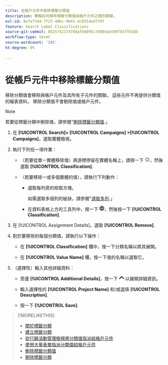 ```yaml
---
title: 從帳戶元件中移除標籤分類值
description: 瞭解如何移除標籤分類值與帳戶元件之間的關聯。
exl-id: 0e7ef344-7f23-40bc-9841-dc0354ad7f07
feature: Search Label Classifications
source-git-commit: 052574217d7ddafb8895c74094da5997b5ff83db
workflow-type: tm+mt
source-wordcount: '241'
ht-degree: 0%

---
```


# 從帳戶元件中移除標籤分類值

移除分類值會移除與帳戶元件及其所有子元件的關聯。 這些元件不再提供分類值的報表資料。 移除分類值不會刪除值或帳戶元件。

>[!NOTE]
>
>若要從標籤分類中刪除值，請參閱&quot;[刪除標籤分類值](classification-values-delete.md).」

1. 在 **[!UICONTROL Search]> [!UICONTROL Campaigns] >[!UICONTROL Campaigns]**，選取實體檢視。

1. 執行下列任一項作業：

   * （若要從單一實體移除值）將游標停留在實體名稱上，請按一下 ![功能表按鈕](/help/search-social-commerce/assets/arrow-dropdown-menu.png "功能表按鈕")，然後選取 **[!UICONTROL Classification]**.

   * （若要移除一或多個實體的值），請執行下列動作：

      * 選取每列旁的核取方塊。

        如需選取多個列的秘訣，請參閱&quot;[選取多列](/help/search-social-commerce/common-tasks/navigation-editing-selection/multiple-rows-select.md).」

      * 在資料表格上方的工具列中，按一下 ![更多](/help/search-social-commerce/assets/more.png "更多")，然後按一下 **[!UICONTROL Classification]**.

1. 在 [!UICONTROL Assignment Details]，選取 **[!UICONTROL Remove]**.

1. 對於要移除的每個分類值，請執行以下操作：

   * 在 **[!UICONTROL Classification]** 欄中，按一下分類名稱以將其展開。

   * 在 **[!UICONTROL Value Name]** 欄，按一下值的名稱以選取它。

1. （選擇性）輸入其他詳細資料：

   * 旁邊 **[!UICONTROL Additional Details]**，按一下 ![開啟](/help/search-social-commerce/assets/chevron-up.png "開啟") 以展開詳細資訊。

   * 輸入選擇性的 **[!UICONTROL Project Name]** 和/或選填 **[!UICONTROL Description]**.

   * 按一下 **[!UICONTROL Save]**.

>[!MORELIKETHIS]
>
>* [關於標籤分類](classification-about.md)
>* [建立標籤分類](classification-create.md)
>* [從行銷活動管理檢視將分類值指派給帳戶元件](classification-values-assign-campaign-management.md)
>* [使用大量表單指派分類值給帳戶元件](classification-values-assign-bulksheets.md)
>* [刪除標籤分類值](classification-values-delete.md)
>* [刪除標籤分類](classification-delete.md)
